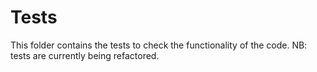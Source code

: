 # Tests

This folder contains the tests to check the functionality of the code. NB: tests are currently being refactored.